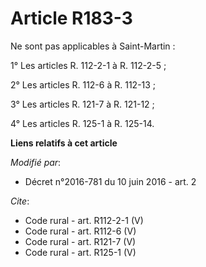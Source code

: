 # Article R183-3

Ne sont pas applicables à Saint-Martin : 

1° Les articles R. 112-2-1 à R. 112-2-5 ; 

2° Les articles R. 112-6 à R. 112-13 ; 

3° Les articles R. 121-7 à R. 121-12 ; 

4° Les articles R. 125-1 à R. 125-14.

**Liens relatifs à cet article**

_Modifié par_:

  - Décret n°2016-781 du 10 juin 2016 - art. 2

_Cite_:

  - Code rural - art. R112-2-1 (V)
  - Code rural - art. R112-6 (V)
  - Code rural - art. R121-7 (V)
  - Code rural - art. R125-1 (V)
